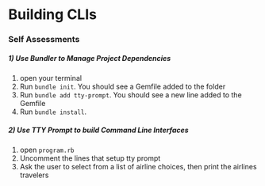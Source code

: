 # Building CLIs
### Self Assessments

##### 1) Use Bundler to Manage Project Dependencies 
1. open your terminal
2. Run `bundle init`. You should see a Gemfile added to the folder
3. Run `bundle add tty-prompt`. You should see a new line added to the Gemfile
4. Run `bundle install`. 

##### 2) Use TTY Prompt to build Command Line Interfaces
1. open `program.rb`
2. Uncomment the lines that setup tty prompt
3. Ask the user to select from a list of airline choices, then print the airlines travelers